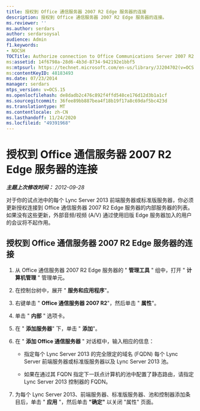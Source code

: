 ```yaml
---
title: 授权到 Office 通信服务器 2007 R2 Edge 服务器的连接
description: 授权到 Office 通信服务器 2007 R2 Edge 服务器的连接。
ms.reviewer: ''
ms.author: serdars
author: serdarsoysal
audience: Admin
f1.keywords:
- NOCSH
TOCTitle: Authorize connection to Office Communications Server 2007 R2 Edge Server
ms:assetid: 14f6798a-28d6-4b3d-8734-942192e1bbf5
ms:mtpsurl: https://technet.microsoft.com/en-us/library/JJ204702(v=OCS.15)
ms:contentKeyID: 48183493
ms.date: 07/23/2014
manager: serdars
mtps_version: v=OCS.15
ms.openlocfilehash: de8dadb2c476c892f4ffd548ce176d12d3b1a1cf
ms.sourcegitcommit: 36fee89bb887bea4f18b19f17a8c69daf5bc423d
ms.translationtype: MT
ms.contentlocale: zh-CN
ms.lasthandoff: 11/24/2020
ms.locfileid: "49391968"
---
```

# <a name="authorize-connection-to-office-communications-server-2007-r2-edge-server"></a>授权到 Office 通信服务器 2007 R2 Edge 服务器的连接

<div data-xmlns="http://www.w3.org/1999/xhtml">

<div class="topic" data-xmlns="http://www.w3.org/1999/xhtml" data-msxsl="urn:schemas-microsoft-com:xslt" data-cs="https://msdn.microsoft.com/">

<div data-asp="https://msdn2.microsoft.com/asp">



</div>

<div id="mainSection">

<div id="mainBody">

<span> </span>

_**主题上次修改时间：** 2012-09-28_

对于你的试点池中的每个 Lync Server 2013 前端服务器或标准版服务器，你必须更新授权连接到 Office 通信服务器 2007 R2 Edge 服务器的内部服务器的列表。 如果没有这些更新，外部音频/视频 (A/V) 通过使用旧版 Edge 服务器加入的用户的会议将不起作用。

<div>

## <a name="to-authorize-connection-to-office-communications-server-2007-r2-edge-server"></a>授权到 Office 通信服务器 2007 R2 Edge 服务器的连接

1.  从 Office 通信服务器 2007 R2 Edge 服务器的 " **管理工具** " 组中，打开 " **计算机管理** " 管理单元。

2.  在控制台树中，展开 " **服务和应用程序**"。

3.  右键单击 " **Office 通信服务器 2007 R2**"，然后单击 " **属性**"。

4.  单击 " **内部** " 选项卡。

5.  在 " **添加服务器**" 下，单击 " **添加**"。

6.  在 " **添加 Office 通信服务器** " 对话框中，输入相应的信息：
    
      - 指定每个 Lync Server 2013 的完全限定的域名 (FQDN) 每个 Lync Server 前端服务器或标准版服务器以及 Lync Server 2013 池。
    
      - 如果在通过其 FQDN 指定下一跃点计算机的池中配置了静态路由，请指定 Lync Server 2013 控制器的 FQDN。

7.  为每个 Lync Server 2013、前端服务器、标准版服务器、池和控制器添加条目后，单击 " **应用** "，然后单击 **"确定"** 以关闭 "属性" 页面。

</div>

</div>

<span> </span>

</div>

</div>

</div>

